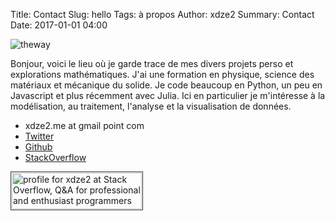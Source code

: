 Title: Contact
Slug: hello
Tags: à propos
Author: xdze2
Summary: Contact
Date: 2017-01-01 04:00

![theway]({filename}/about/images/contact.jpg)


Bonjour, voici le lieu où je garde trace de mes divers projets perso et explorations mathématiques. J'ai une formation en physique, science des matériaux et mécanique du solide. Je code beaucoup en Python, un peu en Javascript et plus récemment avec Julia. Ici en particulier je m'intéresse à la modélisation, au traitement, l'analyse et la visualisation de données.

* xdze2.me at gmail point com  
* [Twitter](https://twitter.com/xdze2)  
* [Github](https://github.com/xdze2)  
* [StackOverflow](https://stackoverflow.com/users/8069403/xdze2?tab=answers)    

<a href="https://stackoverflow.com/users/8069403/xdze2" ><img src="https://stackoverflow.com/users/flair/8069403.png?theme=clean" width="208" height="58" alt="profile for xdze2 at Stack Overflow, Q&amp;A for professional and enthusiast programmers" title="profile for xdze2 at Stack Overflow, Q&amp;A for professional and enthusiast programmers" style="border: solid 1px #333;padding:1px;"></a>



